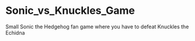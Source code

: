 # Sonic_vs_Knuckles_Game
Small Sonic the Hedgehog fan game where you have to defeat Knuckles the Echidna
